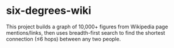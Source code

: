# six-degrees-wiki
This project builds a graph of 10,000+ figures from Wikipedia page mentions/links, then uses breadth-first search to find the shortest connection (≤6 hops) between any two people.
